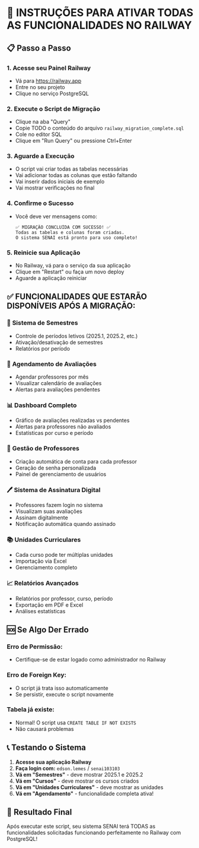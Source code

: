 # 🚀 INSTRUÇÕES PARA ATIVAR TODAS AS FUNCIONALIDADES NO RAILWAY

## 📋 Passo a Passo

### 1. **Acesse seu Painel Railway**
- Vá para https://railway.app
- Entre no seu projeto
- Clique no serviço PostgreSQL

### 2. **Execute o Script de Migração**
- Clique na aba "Query"
- Copie TODO o conteúdo do arquivo `railway_migration_complete.sql`
- Cole no editor SQL
- Clique em "Run Query" ou pressione Ctrl+Enter

### 3. **Aguarde a Execução**
- O script vai criar todas as tabelas necessárias
- Vai adicionar todas as colunas que estão faltando
- Vai inserir dados iniciais de exemplo
- Vai mostrar verificações no final

### 4. **Confirme o Sucesso**
- Você deve ver mensagens como:
  ```
  ✅ MIGRAÇÃO CONCLUÍDA COM SUCESSO! ✅
  Todas as tabelas e colunas foram criadas.
  O sistema SENAI está pronto para uso completo!
  ```

### 5. **Reinicie sua Aplicação**
- No Railway, vá para o serviço da sua aplicação
- Clique em "Restart" ou faça um novo deploy
- Aguarde a aplicação reiniciar

## ✅ **FUNCIONALIDADES QUE ESTARÃO DISPONÍVEIS APÓS A MIGRAÇÃO:**

### 🎯 **Sistema de Semestres**
- Controle de períodos letivos (2025.1, 2025.2, etc.)
- Ativação/desativação de semestres
- Relatórios por período

### 📅 **Agendamento de Avaliações**
- Agendar professores por mês
- Visualizar calendário de avaliações
- Alertas para avaliações pendentes

### 📊 **Dashboard Completo**
- Gráfico de avaliações realizadas vs pendentes
- Alertas para professores não avaliados
- Estatísticas por curso e período

### 👤 **Gestão de Professores**
- Criação automática de conta para cada professor
- Geração de senha personalizada
- Painel de gerenciamento de usuários

### 🖊️ **Sistema de Assinatura Digital**
- Professores fazem login no sistema
- Visualizam suas avaliações
- Assinam digitalmente
- Notificação automática quando assinado

### 📚 **Unidades Curriculares**
- Cada curso pode ter múltiplas unidades
- Importação via Excel
- Gerenciamento completo

### 📈 **Relatórios Avançados**
- Relatórios por professor, curso, período
- Exportação em PDF e Excel
- Análises estatísticas

## 🆘 **Se Algo Der Errado**

### Erro de Permissão:
- Certifique-se de estar logado como administrador no Railway

### Erro de Foreign Key:
- O script já trata isso automaticamente
- Se persistir, execute o script novamente

### Tabela já existe:
- Normal! O script usa `CREATE TABLE IF NOT EXISTS`
- Não causará problemas

## 📞 **Testando o Sistema**

1. **Acesse sua aplicação Railway**
2. **Faça login com:** `edson.lemes` / `senai103103`
3. **Vá em "Semestres"** - deve mostrar 2025.1 e 2025.2
4. **Vá em "Cursos"** - deve mostrar os cursos criados
5. **Vá em "Unidades Curriculares"** - deve mostrar as unidades
6. **Vá em "Agendamento"** - funcionalidade completa ativa!

## 🎉 **Resultado Final**

Após executar este script, seu sistema SENAI terá TODAS as funcionalidades solicitadas funcionando perfeitamente no Railway com PostgreSQL!